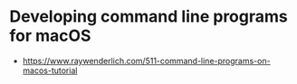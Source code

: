 # Developing command line programs for macOS
- https://www.raywenderlich.com/511-command-line-programs-on-macos-tutorial
